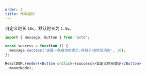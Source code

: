 ```yaml
---
order: 2
title: 修改延时
---
```


自定义时长 `10s`，默认时长为 `1.5s`。



````jsx
import { message, Button } from 'antd';

const success = function () {
  message.success('这是一条成功的提示,并将于10秒后消失', 10);
};

ReactDOM.render(<Button onClick={success}>自定义时长提示</Button>
, mountNode);
````
